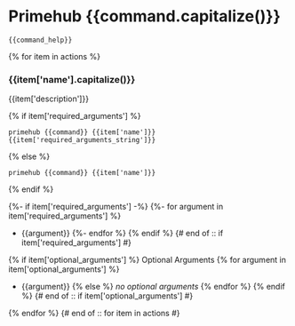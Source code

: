 
# Primehub {{command.capitalize()}}

```
{{command_help}}
```

{% for item in actions %}
### {{item['name'].capitalize()}}

{{item['description']}}

{% if item['required_arguments'] %}
```
primehub {{command}} {{item['name']}} {{item['required_arguments_string']}}
```
{% else %}
```
primehub {{command}} {{item['name']}}
```
{% endif %}

{%- if item['required_arguments'] -%}
{%- for argument in item['required_arguments'] %}
* {{argument}}
{%- endfor %}
{% endif %} {# end of :: if item['required_arguments'] #}


{% if item['optional_arguments'] %}
Optional Arguments
{% for argument in item['optional_arguments'] %}
* {{argument}}
{% else %}
*no optional arguments*
{% endfor %}
{% endif %} {# end of :: if item['optional_arguments'] #}


{% endfor %} {# end of :: for item in actions #}

